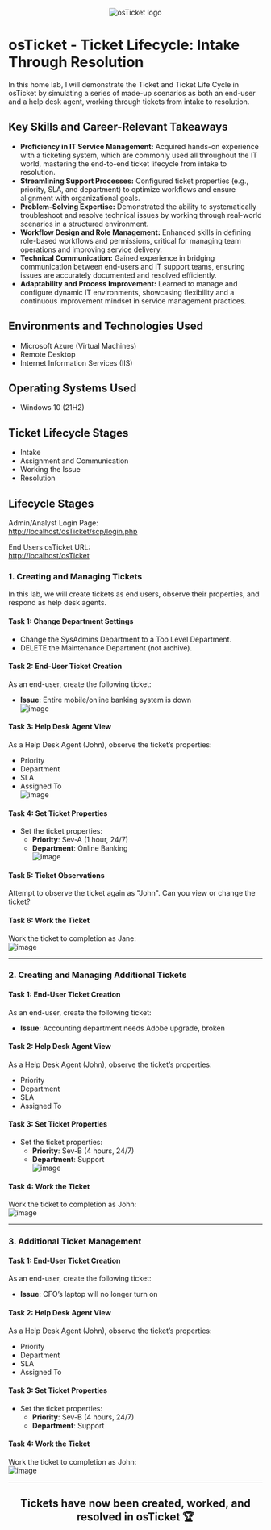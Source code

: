 

<p align="center">
  <img src="https://i.imgur.com/Clzj7Xs.png" alt="osTicket logo"/>
</p>

<h1>osTicket - Ticket Lifecycle: Intake Through Resolution</h1>
In this home lab, I will demonstrate the Ticket and Ticket Life Cycle in osTicket by simulating a series of made-up scenarios as both an end-user and a help desk agent, working through tickets from intake to resolution.<br />

<h2>Key Skills and Career-Relevant Takeaways</h2>

<ul>
  <li><strong>Proficiency in IT Service Management:</strong> Acquired hands-on experience with a ticketing system, which are commonly used all throughout the IT world, mastering the end-to-end ticket lifecycle from intake to resolution.</li>
  <li><strong>Streamlining Support Processes:</strong> Configured ticket properties (e.g., priority, SLA, and department) to optimize workflows and ensure alignment with organizational goals.</li>
  <li><strong>Problem-Solving Expertise:</strong> Demonstrated the ability to systematically troubleshoot and resolve technical issues by working through real-world scenarios in a structured environment.</li>
  <li><strong>Workflow Design and Role Management:</strong> Enhanced skills in defining role-based workflows and permissions, critical for managing team operations and improving service delivery.</li>
  <li><strong>Technical Communication:</strong> Gained experience in bridging communication between end-users and IT support teams, ensuring issues are accurately documented and resolved efficiently.</li>
  <li><strong>Adaptability and Process Improvement:</strong> Learned to manage and configure dynamic IT environments, showcasing flexibility and a continuous improvement mindset in service management practices.</li>
</ul>

<h2>Environments and Technologies Used</h2>

- Microsoft Azure (Virtual Machines)
- Remote Desktop
- Internet Information Services (IIS)

<h2>Operating Systems Used</h2>

- Windows 10 (21H2)

<h2>Ticket Lifecycle Stages</h2>

- Intake
- Assignment and Communication
- Working the Issue
- Resolution

<h2>Lifecycle Stages</h2>

Admin/Analyst Login Page:  
[http://localhost/osTicket/scp/login.php](http://localhost/osTicket/scp/login.php)

End Users osTicket URL:  
[http://localhost/osTicket](http://localhost/osTicket)

### 1. Creating and Managing Tickets

In this lab, we will create tickets as end users, observe their properties, and respond as help desk agents.

#### Task 1: Change Department Settings
- Change the SysAdmins Department to a Top Level Department.
- DELETE the Maintenance Department (not archive).

#### Task 2: End-User Ticket Creation
As an end-user, create the following ticket:
- **Issue**: Entire mobile/online banking system is down  
![image](https://github.com/user-attachments/assets/47710e23-7bd7-4a9e-994e-bc04e24e093a)

#### Task 3: Help Desk Agent View
As a Help Desk Agent (John), observe the ticket’s properties:
- Priority
- Department
- SLA
- Assigned To  
![image](https://github.com/user-attachments/assets/6e803834-c5e5-4f7c-94fe-8848aea8119e)

#### Task 4: Set Ticket Properties
- Set the ticket properties:
  - **Priority**: Sev-A (1 hour, 24/7)
  - **Department**: Online Banking  
![image](https://github.com/user-attachments/assets/de7d3578-53d2-41b7-ac3e-6d3804b0a9c5)

#### Task 5: Ticket Observations
Attempt to observe the ticket again as "John". Can you view or change the ticket?

#### Task 6: Work the Ticket
Work the ticket to completion as Jane:  
![image](https://github.com/user-attachments/assets/5d0f379d-d90a-4420-958d-f9df5b66ac9c)

---

### 2. Creating and Managing Additional Tickets

#### Task 1: End-User Ticket Creation
As an end-user, create the following ticket:
- **Issue**: Accounting department needs Adobe upgrade, broken

#### Task 2: Help Desk Agent View
As a Help Desk Agent (John), observe the ticket’s properties:
- Priority
- Department
- SLA
- Assigned To

#### Task 3: Set Ticket Properties
- Set the ticket properties:
  - **Priority**: Sev-B (4 hours, 24/7)
  - **Department**: Support  
![image](https://github.com/user-attachments/assets/c526e756-a485-43ca-9119-ce7e28a9679e)

#### Task 4: Work the Ticket
Work the ticket to completion as John:  
![image](https://github.com/user-attachments/assets/a7d69049-4242-45c5-acf7-1c3254961521)

---

### 3. Additional Ticket Management

#### Task 1: End-User Ticket Creation
As an end-user, create the following ticket:
- **Issue**: CFO’s laptop will no longer turn on

#### Task 2: Help Desk Agent View
As a Help Desk Agent (John), observe the ticket’s properties:
- Priority
- Department
- SLA
- Assigned To

#### Task 3: Set Ticket Properties
- Set the ticket properties:
  - **Priority**: Sev-B (4 hours, 24/7)
  - **Department**: Support

#### Task 4: Work the Ticket
Work the ticket to completion as John:  
![image](https://github.com/user-attachments/assets/a7d69049-4242-45c5-acf7-1c3254961521)

---




<h2 align="center"> Tickets have now been created, worked, and resolved in osTicket 🏆 </h2>
